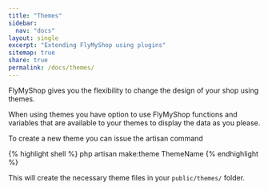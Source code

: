 ```yaml
---
title: "Themes"
sidebar:
  nav: "docs"
layout: single
excerpt: "Extending FlyMyShop using plugins"
sitemap: true
share: true
permalink: /docs/themes/
---
```


FlyMyShop gives you the flexibility to change the design of your shop using themes.

When using themes you have option to use FlyMyShop functions and variables that are available to your themes to display the data as you please.

To create a new theme you can issue the artisan command

{% highlight shell %}
php artisan make:theme ThemeName
{% endhighlight %}

This will create the necessary theme files in your `public/themes/` folder.

